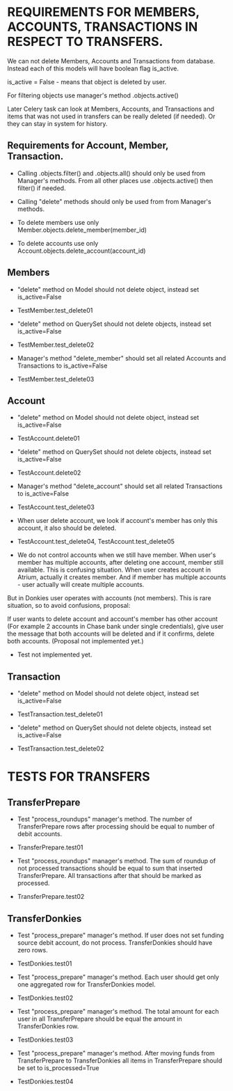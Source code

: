 # REQUIREMENTS FOR MEMBERS, ACCOUNTS, TRANSACTIONS IN RESPECT TO TRANSFERS.
 
We can not delete Members, Accounts and Transactions from database.
Instead each of this models will have boolean flag is_active.

is_active = False - means that object is deleted by user.

For filtering objects use manager's method .objects.active()

Later Celery task can look at Members, Accounts, and Transactions and items that was not used in transfers can be really deleted (if needed). Or they can stay in system for history.

## Requirements for Account, Member, Transaction.

* Calling .objects.filter() and .objects.all() should only be used from Manager's methods. From all other places use .objects.active() then filter() if needed.

* Calling "delete" methods should only be used from from Manager's methods.

* To delete members use only Member.objects.delete_member(member_id)

* To delete accounts use only Account.objects.delete_account(account_id)


## Members

* "delete" method on Model should not delete object, instead set is_active=False
* TestMember.test_delete01

* "delete" method on QuerySet should not delete objects, instead set is_active=False
* TestMember.test_delete02 

* Manager's method "delete_member" should set all related Accounts and Transactions to is_active=False
* TestMember.test_delete03


## Account

* "delete" method on Model should not delete object, instead set is_active=False
* TestAccount.delete01

* "delete" method on QuerySet should not delete objects, instead set is_active=False
* TestAccount.delete02

* Manager's method "delete_account" should set all related Transactions to is_active=False
* TestAccount.test_delete03

* When user delete account, we look if account's member has only this account, it also should be deleted.
* TestAccount.test_delete04, TestAccount.test_delete05

* We do not control accounts when we still have member. When user's member has multiple accounts, after deleting one account, member still available. This is confusing situation. When user creates account in Atrium, actually it creates member. 
And if member has multiple accounts - user actually will create multiple accounts.

But in Donkies user operates with accounts (not members). This is rare situation, so to avoid confusions, proposal:

If user wants to delete account and account's member has other account (For example 2 accounts in Chase bank under single credentials), give user the message that both accounts will be deleted and if it confirms, delete both accounts. (Proposal not implemented yet.)
* Test not implemented yet.



## Transaction

* "delete" method on Model should not delete object, instead set is_active=False
* TestTransaction.test_delete01

* "delete" method on QuerySet should not delete objects, instead set is_active=False
* TestTransaction.test_delete02


# TESTS FOR TRANSFERS


## TransferPrepare

* Test "process_roundups" manager's method. The number of TransferPrepare rows after processing should be equal to number of debit accounts.
* TransferPrepare.test01

* Test "process_roundups" manager's method. The sum of roundup of not processed transactions should be equal to sum that inserted TransferPrepare. All transactions after that should be marked as processed.
* TransferPrepare.test02



## TransferDonkies

* Test "process_prepare" manager's method. If user does not set funding source debit account, do not process. TransferDonkies should have zero rows.
* TestDonkies.test01

* Test "process_prepare" manager's method. Each user should get only one aggregated row for TransferDonkies model.
* TestDonkies.test02

* Test "process_prepare" manager's method. The total amount for each user in all  TransferPrepare should be equal the amount in TransferDonkies row.
* TestDonkies.test03

* Test "process_prepare" manager's method. After moving funds from TransferPrepare to TransferDonkies all items in TransferPrepare should be set to is_processed=True
* TestDonkies.test04


